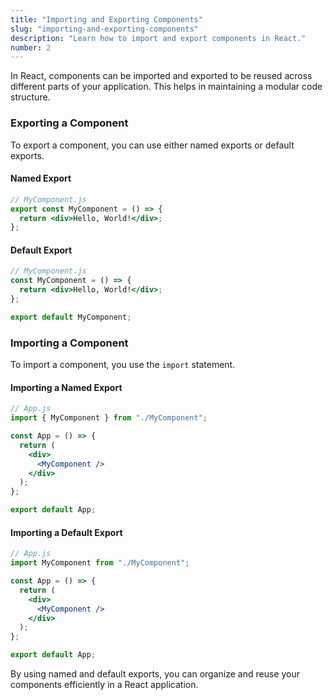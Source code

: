 ```yaml
---
title: "Importing and Exporting Components"
slug: "importing-and-exporting-components"
description: "Learn how to import and export components in React."
number: 2
---
```


In React, components can be imported and exported to be reused across different parts of your application. This helps in maintaining a modular code structure.

### Exporting a Component

To export a component, you can use either named exports or default exports.

#### Named Export

```jsx
// MyComponent.js
export const MyComponent = () => {
  return <div>Hello, World!</div>;
};
```

#### Default Export

```jsx
// MyComponent.js
const MyComponent = () => {
  return <div>Hello, World!</div>;
};

export default MyComponent;
```

### Importing a Component

To import a component, you use the `import` statement.

#### Importing a Named Export

```jsx
// App.js
import { MyComponent } from "./MyComponent";

const App = () => {
  return (
    <div>
      <MyComponent />
    </div>
  );
};

export default App;
```

#### Importing a Default Export

```jsx
// App.js
import MyComponent from "./MyComponent";

const App = () => {
  return (
    <div>
      <MyComponent />
    </div>
  );
};

export default App;
```

By using named and default exports, you can organize and reuse your components efficiently in a React application.
